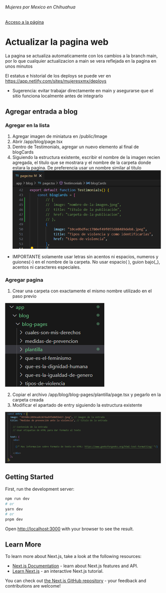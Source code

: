 ###### Mujeres por Mexico en Chihuahua

[Acceso a la página](https://mujeresxmx.netlify.app)

# Actualizar la pagina web

La pagina se actualiza automaticamente con los cambios a la branch main, por lo que cualquier actualizacion a main se vera reflejada en la pagina en unos minutos

El estatus e historial de los deploys se puede ver en https://app.netlify.com/sites/mujeresxmx/deploys

* Sugerencia: evitar trabajar directamente en main y asegurarse que el sitio funciona localmente antes de integrarlo

## Agregar entrada a blog

### Agregar en la lista 
1. Agregar imagen de miniatura en /public/Image
2. Abrir /app/blog/page.tsx
3. Dentro de Testimonials, agregar un nuevo elemento al final de blogCards
4. Siguiendo la estructura existente, escribir el nombre de la imagen recien agregada, el titulo que se mostrara y el nombre de la carpeta donde estara la pagina. De preferencia usar un nombre similar al titulo
![Entradas](/readme%20images/blogcards.png)

* IMPORTANTE solamente usar letras sin acentos ni espacios, numeros y guiones(-) en el nombre de la carpeta. No usar espacio( ), guion bajo(_), acentos ni caracteres especiales.

### Agregar pagina
1. Crear una carpeta con exactamente el mismo nombre utilizado en el paso previo

![Carpeta](/readme%20images/carpetas.png)

2. Copiar el archivo /app/blog/blog-pages/plantilla/page.tsx y pegarlo en la carpeta creada
3. Modificar el apartado de entry siguiendo la estructura existente

![Estructura](/readme%20images/plantilla.png)


## Getting Started

First, run the development server:

```bash
npm run dev
# or
yarn dev
# or
pnpm dev
```

Open [http://localhost:3000](http://localhost:3000) with your browser to see the result.


## Learn More

To learn more about Next.js, take a look at the following resources:

- [Next.js Documentation](https://nextjs.org/docs) - learn about Next.js features and API.
- [Learn Next.js](https://nextjs.org/learn) - an interactive Next.js tutorial.

You can check out [the Next.js GitHub repository](https://github.com/vercel/next.js/) - your feedback and contributions are welcome!
